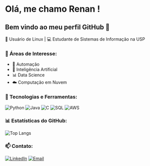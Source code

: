 # Olá, me chamo Renan !
## Bem vindo ao meu perfil GitHub 👋

🐧 Usuário de Linux | 💻 Estudante de Sistemas de Informação na USP

### 🚀 Áreas de Interesse:
- 🤖 Automação
- 🧠 Inteligência Artificial
- 📊 Data Science
- ☁️ Computação em Nuvem

### 🔧 Tecnologias e Ferramentas:
![Python](https://img.shields.io/badge/Python-3776AB?style=for-the-badge&logo=python&logoColor=white)
![Java](https://img.shields.io/badge/Java-ED8B00?style=for-the-badge&logo=java&logoColor=white)
![C](https://img.shields.io/badge/C-00599C?style=for-the-badge&logo=c&logoColor=white)
![SQL](https://img.shields.io/badge/SQL-4479A1?style=for-the-badge&logo=postgresql&logoColor=white)
![AWS](https://img.shields.io/badge/AWS-232F3E?style=for-the-badge&logo=amazon-aws&logoColor=white)

### 📊 Estatísticas do GitHub:
![Top Langs](https://github-readme-stats.vercel.app/api/top-langs/?username=renangomescosta&layout=compact&theme=dracula)

### 📫 Contato:
[![LinkedIn](https://img.shields.io/badge/LinkedIn-0A66C2?style=for-the-badge&logo=linkedin&logoColor=white)](https://www.linkedin.com/in/renangomescosta/)
[![Email](https://img.shields.io/badge/Email-D14836?style=for-the-badge&logo=gmail&logoColor=white)](mailto:renan.gmcosta@gmail.com)

